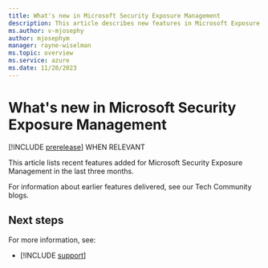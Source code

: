 ```yaml
---
title: What's new in Microsoft Security Exposure Management
description: This article describes new features in Microsoft Exposure Management.
ms.author: v-mjosephy
author: mjosephym
manager: rayne-wiselman
ms.topic: overview
ms.service: azure
ms.date: 11/28/2023
---
```


# What's new in Microsoft Security Exposure Management

[!INCLUDE [prerelease](../includes//prerelease.md)]
WHEN RELEVANT

This article lists recent features added for Microsoft Security Exposure Management in the last three months.

For information about earlier features delivered, see our Tech Community blogs.

<!--images -->
## Next steps

For more information, see:
- [!INCLUDE [support](../includes//support.md)]


